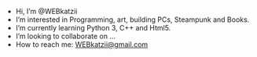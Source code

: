 -  Hi, I’m @WEBkatzii
-  I’m interested in Programming, art, building PCs, Steampunk and Books.
-  I’m currently learning Python 3, C++ and Html5.
-  I’m looking to collaborate on ...
-  How to reach me: WEBkatzii@gmail.com

<!---
WEBkatzii/WEBkatzii is a ✨ special ✨ repository because its `README.md` (this file) appears on your GitHub profile.
You can click the Preview link to take a look at your changes.
--->
